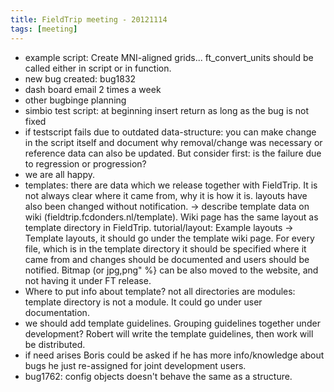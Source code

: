 ```yaml
---
title: FieldTrip meeting - 20121114
tags: [meeting]
---
```


- example script: Create MNI-aligned grids... ft_convert_units should be called either in script or in function.
- new bug created: bug1832
- dash board email 2 times a week
- other bugbinge planning
- simbio test script: at beginning insert return as long as the bug is not fixed
- if testscript fails due to outdated data-structure: you can make change in the script itself and document why removal/change was necessary or reference data can also be updated. But consider first: is the failure due to regression or progression?
- we are all happy.
- templates: there are data which we release together with FieldTrip. It is not always clear where it came from, why it is how it is. layouts have also been changed without notification. -> describe template data on wiki (fieldtrip.fcdonders.nl/template). Wiki page has the same layout as template directory in FieldTrip. tutorial/layout: Example layouts -> Template layouts, it should go under the template wiki page. For every file, which is in the template directory it should be specified where it came from and changes should be documented and users should be notified. Bitmap (or jpg,png" %} can be also moved to the website, and not having it under FT release.
- Where to put info about template? not all directories are modules: template directory is not a module. It could go under user documentation.
- we should add template guidelines. Grouping guidelines together under development? Robert will write the template guidelines, then work will be distributed.
- if need arises Boris could be asked if he has more info/knowledge about bugs he just re-assigned for joint development users.
- bug1762: config objects doesn't behave the same as a structure.
